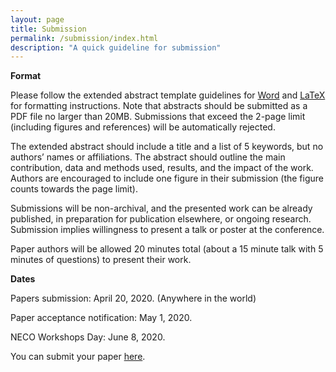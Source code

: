 ```yaml
---
layout: page
title: Submission
permalink: /submission/index.html
description: "A quick guideline for submission"
---
```


**Format**

Please follow the extended abstract template guidelines for [Word](https://drive.google.com/open?id=1rewZKrGfhpQkeVAVXQZJL9RIRFh39p50) and [LaTeX](https://drive.google.com/open?id=14BkY2fSykFvehZR2JuQO4ruxWDmKZCz-) for formatting instructions. Note that abstracts should be submitted as a PDF file no larger than 20MB. Submissions that exceed the 2-page limit (including figures and references) will be automatically rejected.

The extended abstract should include a title and a list of 5 keywords, but no authors’ names or affiliations. The abstract should outline the main contribution, data and methods used, results, and the impact of the work. Authors are encouraged to include one figure in their submission (the figure counts towards the page limit).

Submissions will be non-archival, and the presented work can be already published, in preparation for publication elsewhere, or ongoing research. Submission implies willingness to present a talk or poster at the conference.

Paper authors will be allowed 20 minutes total (about a 15 minute talk with 5 minutes of questions) to present their work. 

**Dates**

Papers submission: April 20, 2020. (Anywhere in the world)

Paper acceptance notification: May 1, 2020.

NECO Workshops Day: June 8, 2020.

You can submit your paper [here](https://easychair.org/conferences/?conf=neco20).
